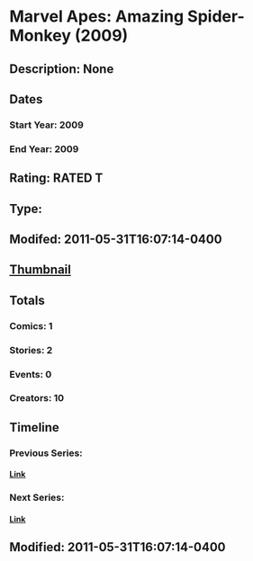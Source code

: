 # Marvel Apes: Amazing Spider-Monkey (2009)
## Description: None
## Dates
### Start Year: 2009
### End Year: 2009
## Rating: RATED T
## Type: 
## Modifed: 2011-05-31T16:07:14-0400
## [Thumbnail](http://i.annihil.us/u/prod/marvel/i/mg/1/b0/4bb5758387797.jpg)
## Totals
### Comics: 1
### Stories: 2
### Events: 0
### Creators: 10
## Timeline
### Previous Series: 
#### [Link]()
### Next Series: 
#### [Link]()
## Modified: 2011-05-31T16:07:14-0400